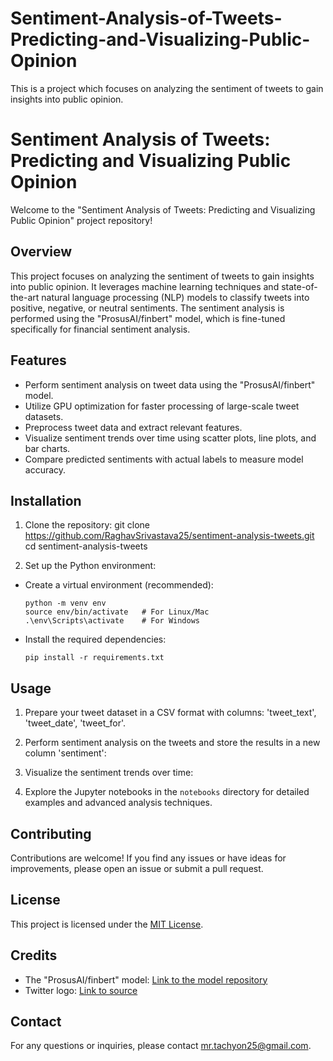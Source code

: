# Sentiment-Analysis-of-Tweets-Predicting-and-Visualizing-Public-Opinion
This is a project which focuses on analyzing the sentiment of tweets to gain insights into public opinion.

# Sentiment Analysis of Tweets: Predicting and Visualizing Public Opinion

Welcome to the "Sentiment Analysis of Tweets: Predicting and Visualizing Public Opinion" project repository!

## Overview
This project focuses on analyzing the sentiment of tweets to gain insights into public opinion. It leverages machine learning techniques and state-of-the-art natural language processing (NLP) models to classify tweets into positive, negative, or neutral sentiments. The sentiment analysis is performed using the "ProsusAI/finbert" model, which is fine-tuned specifically for financial sentiment analysis.

## Features
- Perform sentiment analysis on tweet data using the "ProsusAI/finbert" model.
- Utilize GPU optimization for faster processing of large-scale tweet datasets.
- Preprocess tweet data and extract relevant features.
- Visualize sentiment trends over time using scatter plots, line plots, and bar charts.
- Compare predicted sentiments with actual labels to measure model accuracy.

## Installation
1. Clone the repository:
git clone https://github.com/RaghavSrivastava25/sentiment-analysis-tweets.git
cd sentiment-analysis-tweets


2. Set up the Python environment:
- Create a virtual environment (recommended):
  ```
  python -m venv env
  source env/bin/activate   # For Linux/Mac
  .\env\Scripts\activate    # For Windows
  ```
- Install the required dependencies:
  ```
  pip install -r requirements.txt
  ```

## Usage
1. Prepare your tweet dataset in a CSV format with columns: 'tweet_text', 'tweet_date', 'tweet_for'.

2. Perform sentiment analysis on the tweets and store the results in a new column 'sentiment':

3. Visualize the sentiment trends over time:

4. Explore the Jupyter notebooks in the `notebooks` directory for detailed examples and advanced analysis techniques.

## Contributing
Contributions are welcome! If you find any issues or have ideas for improvements, please open an issue or submit a pull request.

## License
This project is licensed under the [MIT License](LICENSE).

## Credits
- The "ProsusAI/finbert" model: [Link to the model repository](https://github.com/ProsusAI/finbert)
- Twitter logo: [Link to source](https://www.freepik.com)

## Contact
For any questions or inquiries, please contact [mr.tachyon25@gmail.com](mailto:mr.tachyon25@gmail.com).


